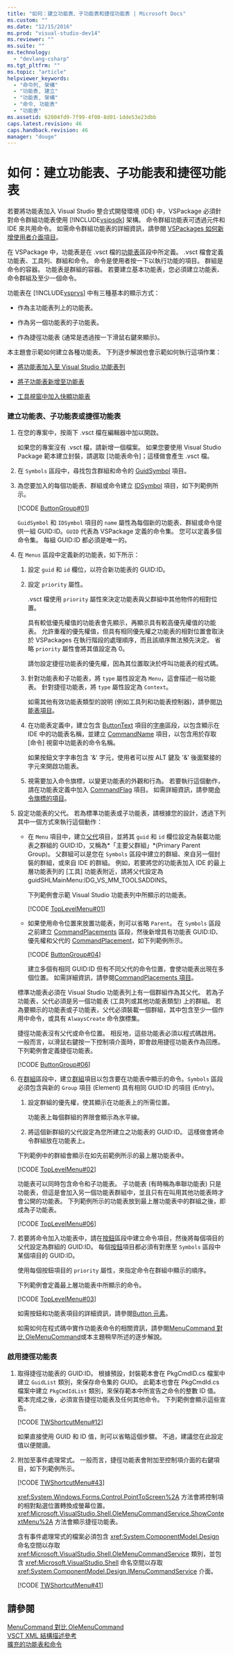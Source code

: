 ```yaml
---
title: "如何：建立功能表、子功能表和捷徑功能表 | Microsoft Docs"
ms.custom: ""
ms.date: "12/15/2016"
ms.prod: "visual-studio-dev14"
ms.reviewer: ""
ms.suite: ""
ms.technology: 
  - "devlang-csharp"
ms.tgt_pltfrm: ""
ms.topic: "article"
helpviewer_keywords: 
  - "命令列, 架構"
  - "功能表, 建立"
  - "功能表, 架構"
  - "命令, 功能表"
  - "功能表"
ms.assetid: 62004fd9-7f99-4f00-8d01-1dde53e23dbb
caps.latest.revision: 46
caps.handback.revision: 46
manager: "douge"
---
```

# 如何：建立功能表、子功能表和捷徑功能表
若要將功能表加入 Visual Studio 整合式開發環境 \(IDE\) 中，VSPackage 必須針對命令群組功能表使用 [!INCLUDE[vsipsdk](../extensibility/includes/vsipsdk_md.md)] 架構。 命令群組功能表可透過元件和 IDE 來共用命令。 如需命令群組功能表的詳細資訊，請參閱 [VSPackages 如何新增使用者介面項目](../extensibility/internals/how-vspackages-add-user-interface-elements.md)。  
  
 在 VSPackage 中，功能表是在 .vsct 檔的[功能表](../extensibility/menus-element.md)區段中所定義。 .vsct 檔會定義功能表、工具列、群組和命令。 命令是使用者按一下以執行功能的項目。 群組是命令的容器。 功能表是群組的容器。 若要建立基本功能表，您必須建立功能表、命令群組及至少一個命令。  
  
 功能表在 [!INCLUDE[vsprvs](../code-quality/includes/vsprvs_md.md)] 中有三種基本的顯示方式：  
  
-   作為主功能表列上的功能表。  
  
-   作為另一個功能表的子功能表。  
  
-   作為捷徑功能表 \(通常是透過按一下滑鼠右鍵來顯示\)。  
  
 本主題會示範如何建立各種功能表。 下列逐步解說也會示範如何執行這項作業：  
  
-   [將功能表加入至 Visual Studio 功能表列](../extensibility/adding-a-menu-to-the-visual-studio-menu-bar.md)  
  
-   [將子功能表新增至功能表](../extensibility/adding-a-submenu-to-a-menu.md)  
  
-   [工具視窗中加入快顯功能表](../extensibility/adding-a-shortcut-menu-in-a-tool-window.md)  
  
### 建立功能表、子功能表或捷徑功能表  
  
1.  在您的專案中，按兩下 .vsct 檔在編輯器中加以開啟。  
  
     如果您的專案沒有 .vsct 檔，請新增一個檔案。 如果您要使用 Visual Studio Package 範本建立封裝，請選取 \[功能表命令\]；這樣做會產生 .vsct 檔。  
  
2.  在 `Symbols` 區段中，尋找包含群組和命令的 [GuidSymbol](../extensibility/guidsymbol-element.md) 項目。  
  
3.  為您要加入的每個功能表、群組或命令建立 [IDSymbol](../extensibility/idsymbol-element.md) 項目，如下列範例所示。  
  
     [!CODE [ButtonGroup#01](../CodeSnippet/VS_Snippets_VSSDK/buttongroup#01)]  
  
     `GuidSymbol` 和 `IDSymbol` 項目的 `name` 屬性為每個新的功能表、群組或命令提供一組 GUID:ID。`GUID` 代表為 VSPackage 定義的命令集。 您可以定義多個命令集。 每組 GUID:ID 都必須是唯一的。  
  
4.  在 `Menus` 區段中定義新的功能表，如下所示：  
  
    1.  設定 `guid` 和 `id` 欄位，以符合新功能表的 GUID:ID。  
  
    2.  設定 `priority` 屬性。  
  
         .vsct 檔使用 `priority` 屬性來決定功能表與父群組中其他物件的相對位置。  
  
         具有較低優先權值的功能表會先顯示，再顯示具有較高優先權值的功能表。 允許重複的優先權值，但具有相同優先權之功能表的相對位置會取決於 VSPackages 在執行階段的處理順序，而且該順序無法預先決定。 省略 `priority` 屬性會將其值設定為 0。  
  
         請勿設定捷徑功能表的優先權，因為其位置取決於呼叫功能表的程式碼。  
  
    3.  針對功能表和子功能表，將 `type` 屬性設定為 `Menu`，這會描述一般功能表。 針對捷徑功能表，將 `type` 屬性設定為 `Context`。  
  
         如需其他有效功能表類型的說明 \(例如工具列和功能表控制器\)，請參閱[功能表項目](../extensibility/menu-element.md)。  
  
    4.  在功能表定義中，建立包含 [ButtonText](../extensibility/buttontext-element.md) 項目的[字串](../extensibility/strings-element.md)區段，以包含顯示在 IDE 中的功能表名稱，並建立 [CommandName](../extensibility/commandname-element.md) 項目，以包含用於存取 \[命令\] 視窗中功能表的命令名稱。  
  
         如果按鈕文字字串包含 '&' 字元，使用者可以按 ALT 鍵及 '&' 後面緊接的字元來開啟功能表。  
  
    5.  視需要加入命令旗標，以變更功能表的外觀和行為。 若要執行這個動作，請在功能表定義中加入 [CommandFlag](../extensibility/command-flag-element.md) 項目。 如需詳細資訊，請參閱[命令旗標的項目](../extensibility/command-flag-element.md)。  
  
5.  設定功能表的父代。 若為標準功能表或子功能表，請根據您的設計，透過下列其中一個方式來執行這個動作：  
  
    -   在 `Menu` 項目中，建立[父代](../extensibility/parent-element.md)項目，並將其 `guid` 和 `id` 欄位設定為裝載功能表之群組的 GUID:ID，又稱為*「主要父群組」*\(Primary Parent Group\)。 父群組可以是您在 `Symbols` 區段中建立的群組、來自另一個封裝的群組，或來自 IDE 的群組。 例如，若要將您的功能表加入 IDE 的最上層功能表列的 \[工具\] 功能表附近，請將父代設定為 guidSHLMainMenu:IDG\_VS\_MM\_TOOLSADDINS。  
  
         下列範例會示範 Visual Studio 功能表列中所顯示的功能表。  
  
         [!CODE [TopLevelMenu#01](../CodeSnippet/VS_Snippets_VSSDK/toplevelmenu#01)]  
  
    -   如果使用命令位置來放置功能表，則可以省略 `Parent`。 在 `Symbols` 區段之前建立 [CommandPlacements](../extensibility/commandplacements-element.md) 區段，然後新增具有功能表 GUID:ID、優先權和父代的 [CommandPlacement](../extensibility/commandplacement-element.md)，如下列範例所示。  
  
         [!CODE [ButtonGroup#04](../CodeSnippet/VS_Snippets_VSSDK/buttongroup#04)]  
  
         建立多個有相同 GUID:ID 但有不同父代的命令位置，會使功能表出現在多個位置。 如需詳細資訊，請參閱[CommandPlacements 項目](../extensibility/commandplacements-element.md)。  
  
     標準功能表必須在 Visual Studio 功能表列上有一個群組作為其父代。 若為子功能表，父代必須是另一個功能表 \(工具列或其他功能表類型\) 上的群組。 若為要顯示的功能表或子功能表，父代必須裝載一個群組，其中包含至少一個作用中命令，或具有 `AlwaysCreate` 命令旗標集。  
  
     捷徑功能表沒有父代或命令位置。 相反地，這些功能表必須以程式碼啟用。 一般而言，以滑鼠右鍵按一下控制項介面時，即會啟用捷徑功能表作為回應。 下列範例會定義捷徑功能表。  
  
     [!CODE [ButtonGroup#06](../CodeSnippet/VS_Snippets_VSSDK/buttongroup#06)]  
  
6.  在[群組](../extensibility/groups-element.md)區段中，建立[群組](../extensibility/group-element.md)項目以包含要在功能表中顯示的命令。`Symbols` 區段必須包含與新的 `Group` 項目 \(Element\) 具有相同 GUID:ID 的項目 \(Entry\)。  
  
    1.  設定群組的優先權，使其顯示在功能表上的所需位置。  
  
         功能表上每個群組的界限會顯示為水平線。  
  
    2.  將這個新群組的父代設定為您所建立之功能表的 GUID:ID。 這樣做會將命令群組放在功能表上。  
  
     下列範例中的群組會顯示在如先前範例所示的最上層功能表中。  
  
     [!CODE [TopLevelMenu#02](../CodeSnippet/VS_Snippets_VSSDK/toplevelmenu#02)]  
  
     功能表可以同時包含命令和子功能表。 子功能表 \(有時稱為串聯功能表\) 只是功能表，但這是會加入另一個功能表群組中，並且只有在叫用其他功能表時才會公開的功能表。 下列範例所示的功能表放到最上層功能表中的群組之後，即成為子功能表。  
  
     [!CODE [TopLevelMenu#06](../CodeSnippet/VS_Snippets_VSSDK/toplevelmenu#06)]  
  
7.  若要將命令加入功能表中，請在[按鈕](../extensibility/buttons-element.md)區段中建立命令項目，然後將每個項目的父代設定為群組的 GUID:ID。 每個[按鈕](../extensibility/button-element.md)項目都必須有對應至 `Symbols` 區段中某個項目的 GUID:ID。  
  
     使用每個按鈕項目的 `priority` 屬性，來指定命令在群組中顯示的順序。  
  
     下列範例會定義最上層功能表中所顯示的命令。  
  
     [!CODE [TopLevelMenu#03](../CodeSnippet/VS_Snippets_VSSDK/toplevelmenu#03)]  
  
     如需按鈕和功能表項目的詳細資訊，請參閱[Button 元素](../extensibility/button-element.md)。  
  
     如需如何在程式碼中實作功能表命令的相關資訊，請參閱[MenuCommand 對比 OleMenuCommand](../misc/menucommands-vs-olemenucommands.md)或本主題稍早所述的逐步解說。  
  
### 啟用捷徑功能表  
  
1.  取得捷徑功能表的 GUID:ID。 根據預設，封裝範本會在 PkgCmdID.cs 檔案中建立 `GuidList` 類別，來保存命令集的 GUID。 此範本也會在 PkgCmdId.cs 檔案中建立 `PkgCmdIdList` 類別，來保存範本中所宣告之命令的整數 ID 值。 範本完成之後，必須宣告捷徑功能表及任何其他命令。 下列範例會顯示這些宣告。  
  
     [!CODE [TWShortcutMenu#12](../CodeSnippet/VS_Snippets_VSSDK/twshortcutmenu#12)]  
  
     如果直接使用 GUID 和 ID 值，則可以省略這個步驟。 不過，建議您在此設定值以便閱讀。  
  
2.  附加至事件處理常式。 一般而言，捷徑功能表會附加至控制項介面的右鍵項目，如下列範例所示。  
  
     [!CODE [TWShortcutMenu#43](../CodeSnippet/VS_Snippets_VSSDK/twshortcutmenu#43)]  
  
     <xref:System.Windows.Forms.Control.PointToScreen%2A> 方法會將控制項的相對點選位置轉換成螢幕位置。<xref:Microsoft.VisualStudio.Shell.OleMenuCommandService.ShowContextMenu%2A> 方法會顯示捷徑功能表。  
  
     含有事件處理常式的檔案必須包含 <xref:System.ComponentModel.Design> 命名空間以存取 <xref:Microsoft.VisualStudio.Shell.OleMenuCommandService> 類別，並包含 <xref:Microsoft.VisualStudio.Shell> 命名空間以存取 <xref:System.ComponentModel.Design.IMenuCommandService> 介面。  
  
     [!CODE [TWShortcutMenu#41](../CodeSnippet/VS_Snippets_VSSDK/twshortcutmenu#41)]  
  
## 請參閱  
 [MenuCommand 對比 OleMenuCommand](../misc/menucommands-vs-olemenucommands.md)   
 [VSCT XML 結構描述參考](../extensibility/vsct-xml-schema-reference.md)   
 [擴充的功能表和命令](../extensibility/extending-menus-and-commands.md)